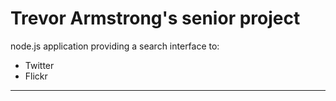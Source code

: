 Trevor Armstrong's senior project
===

node.js application providing a search interface to:

+   Twitter
+   Flickr

---